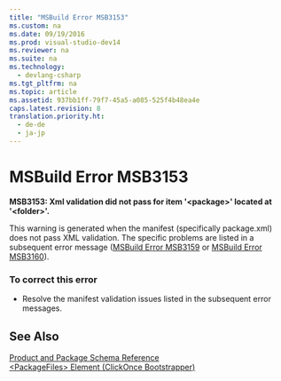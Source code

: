 ```yaml
---
title: "MSBuild Error MSB3153"
ms.custom: na
ms.date: 09/19/2016
ms.prod: visual-studio-dev14
ms.reviewer: na
ms.suite: na
ms.technology: 
  - devlang-csharp
ms.tgt_pltfrm: na
ms.topic: article
ms.assetid: 937bb1ff-79f7-45a5-a085-525f4b48ea4e
caps.latest.revision: 8
translation.priority.ht: 
  - de-de
  - ja-jp
---
```

# MSBuild Error MSB3153
**MSB3153: Xml validation did not pass for item '<package\>' located at '<folder\>'.**  
  
 This warning is generated when the manifest (specifically package.xml) does not pass XML validation. The specific problems are listed in a subsequent error message ([MSBuild Error MSB3159](../vs140/MSBuild-Error-MSB3159.md) or [MSBuild Error MSB3160](../vs140/MSBuild-Error-MSB3160.md)).  
  
### To correct this error  
  
-   Resolve the manifest validation issues listed in the subsequent error messages.  
  
## See Also  
 [Product and Package Schema Reference](../vs140/Product-and-Package-Schema-Reference.md)   
 [<PackageFiles\> Element (ClickOnce Bootstrapper)](../vs140/-PackageFiles--Element--Bootstrapper-.md)